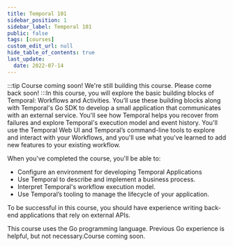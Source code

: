 ```yaml
---
title: Temporal 101
sidebar_position: 1
sidebar_label: Temporal 101
public: false
tags: [courses]
custom_edit_url: null
hide_table_of_contents: true
last_update:
  date: 2022-07-14
---
```


<!-- Generated Jul 14 2022 -->
<!-- DO NOT edit this file directly. -->

:::tip Course coming soon!
We're still building this course. Please come back soon!
:::In this course, you will explore the basic building blocks of Temporal: Workflows and Activities. You’ll use these building blocks along with Temporal's Go SDK to develop a small application that communicates with an external service. You'll see how Temporal helps you recover from failures and explore Temporal's execution model and event history. You'll use the Temporal Web UI and Temporal’s command-line tools to explore and interact with your Workflows, and you'll use what you've learned to add new features to your existing workflow.

When you've completed the course, you'll be able to:

- Configure an environment for developing Temporal Applications
- Use Temporal to describe and implement a business process.
- Interpret Temporal's workflow execution model.
- Use Temporal’s tooling to manage the lifecycle of your application.

To be successful in this course, you should have experience writing back-end applications that rely on external APIs.

This course uses the Go programming language. Previous Go experience is helpful, but not necessary.Course coming soon.